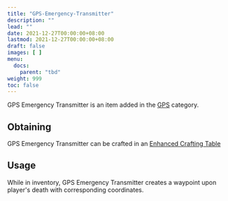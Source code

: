 ```yaml
---
title: "GPS-Emergency-Transmitter"
description: ""
lead: ""
date: 2021-12-27T00:00:00+08:00
lastmod: 2021-12-27T00:00:00+08:00
draft: false
images: [ ]
menu:
  docs:
    parent: "tbd"
weight: 999
toc: false
---
```


GPS Emergency Transmitter is an item added in the [GPS](/docs/slimefun/gps) category.

## Obtaining

GPS Emergency Transmitter can be crafted in an [Enhanced Crafting Table](/docs/slimefun/enhanced-crafting-table)

## Usage

While in inventory, GPS Emergency Transmitter creates a waypoint upon player's death with corresponding coordinates.
